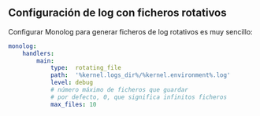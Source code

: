 Configuración de log con ficheros rotativos
-------------------------------------------

Configurar Monolog para generar ficheros de log rotativos es muy sencillo:

```yml
monolog:
    handlers:
        main:
            type:  rotating_file
            path:  '%kernel.logs_dir%/%kernel.environment%.log'
            level: debug
            # número máximo de ficheros que guardar
            # por defecto, 0, que significa infinitos ficheros
            max_files: 10
```

